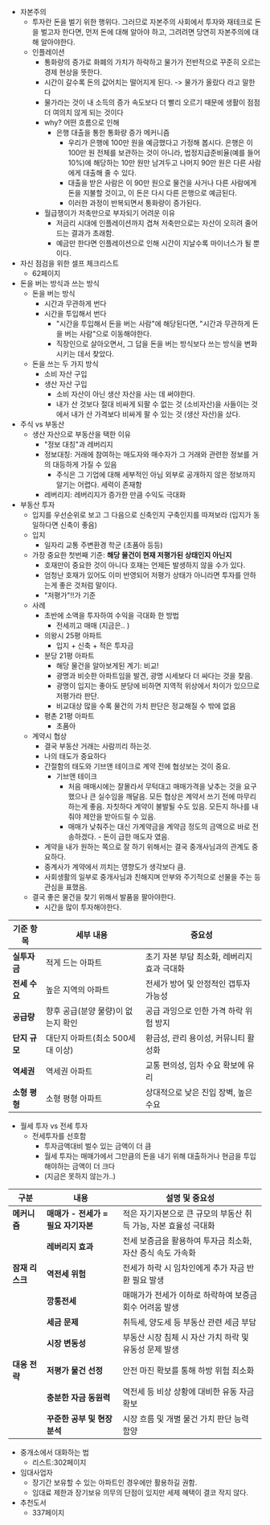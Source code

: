 
- 자본주의
	- 투자란 돈을 벌기 위한 행위다. 그러므로 자본주의 사회에서 투자와 재테크로 돈을 벌고자 한다면, 먼저 돈에 대해 알아야 하고, 그려려면 당연히 자본주의에 대해 알아야한다.
	- 인플레이션
		- 통화량의 증가로 화폐의 가치가 하락하고 물가가 전반적으로 꾸준히 오르는 경제 현상을 뜻한다.
		- 시간이 갈수록 돈의 값어치는 떨어지게 된다. -> 물가가 올랐다 라고 말한다
		- 물가라는 것이 내 소득의 증가 속도보다 더 빨리 오르기 때문에 생활이 점점 더 여의치 않게 되는 것이다
		- why? 어떤 흐름으로 인해
			- 은행 대출을 통한 통화량 증가 메커니즘
				- 우리가 은행에 100만 원을 예금했다고 가정해 봅시다. 은행은 이 100만 원 전체를 보관하는 것이 아니라, 법정지급준비율(예를 들어 10%)에 해당하는 10만 원만 남겨두고 나머지 90만 원은 다른 사람에게 대출해 줄 수 있다.
				- 대출을 받은 사람은 이 90만 원으로 물건을 사거나 다른 사람에게 돈을 지불할 것이고, 이 돈은 다시 다른 은행으로 예금된다.
				- 이러한 과정이 반복되면서 통화량이 증가된다.
		- 월급쟁이가 저축만으로 부자되기 어려운  이유
			- 저금리 시대에 인플레이션까지 겹쳐 저축만으로는 자산이 오히려 줄어드는 결과가 초래함.
			- 예금만 한다면 인플레이션으로 인해 시간이 지날수록 마이너스가 될 뿐이다.
- 자신 점검을 위한 셀프 체크리스트 
	- 62페이지
- 돈을 버는 방식과 쓰는 방식
	- 돈을 버는 방식
		- 시간과 무관하게 번다
		- 시간을 투입해서 번다
			- "시간을 투입해서 돈을 버는 사람"에 해당된다면, "시간과 무관하게 돈을 버는 사람"으로 이동해야한다.
			- 직장인으로 살아오면서, 그 답을 돈을 버는 방식보다 쓰는 방식을 변화시키는 데서 찾았다.
	- 돈을 쓰는 두 가지 방식
		- 소비 자산 구입
		- 생산 자산 구입
			- 소비 자산이 아닌 생산 자산을 사는 데 써야한다.
			- 내가 산 것보다 절대 비싸게 되팔 수 없는 것 (소비자산)을 사들이는 것에서 내가 산 가격보다 비싸게 팔 수 있는 것 (생산 자산)을 샀다.
- 주식 vs 부동산
	- 생산 자산으로 부동산을 택한 이유
		- "정보 대칭"과 레버리지
		- 정보대칭: 거래에 참여하는 매도자와 매수자가 그 거래와 관련한 정보를 거의 대등하게 가질 수 있음
			- 주식은 그 기업에 대해 세부적인 아님 외부로 공개하지 않은 정보까지 알기는 어렵다. 세력이 존재함
		- 레버리지: 레버리지가 증가한 만큼 수익도 극대화
- 부동산 투자
	- 입지를 우선순위로 보고 그 다음으로 신축인지 구축인지를 따져보라 (입지가 동일하다면 신축이 좋음)
	- 입지 
		- 일자리 교통 주변환경 학군 (초품아 등등)
	- 가장 중요한 첫번째 기준: **해당 물건이 현재 저평가된 상태인지 아닌지**
		- 호재만이 중요한 것이 아니다 호재는 언제든 발생하지 않을 수가 있다.
		- 엄청난 호재가 있어도 이미 반영되어 저평가 상태가 아니라면 투자를 안하는게 좋은 것처럼 말이다.
		- "저평가"!!가 기준
	- 사례
		- 초반에 소액을 투자하여 수익을 극대화 한 방법
			- 전세끼고 매매 (지금은.. )
		- 의왕시 25평 아파트
			- 입지 + 신축 + 적은 투자금
		- 분당 21평 아파트
			- 해당 물건을 알아보게된 계기: 비교!
			- 광명과 비슷한 아파트임을 발견, 광명 시세보다 더 싸다는 것을 찾음.
			- 광명이 입지는 좋아도 분당에 비하면 지역적 위상에서 차이가 있으므로 저평가라 판단.
			- 비교대상 많을 수록 물건의 가치 판단은 정교해질 수 밖에 없음
		- 평촌 21평 아파트
			- 초품아
	- 계약시 협상
		- 결국 부동산 거래는 사람끼리 하는것.
		- 나의 태도가 중요하다
		- 간절함의 태도와 기브앤 테이크로 계약 전에 협상보는 것이 중요.
			- 기브앤 테이크
				- 처음 매매시에는 잘몰라서 무턱대고 매매가격을 낮추는 것을 요구했으나 큰 실수임을 깨달음. 모든 협상은 계약서 쓰기 전에 마무리하는게 좋음. 자칫하다 계약이 불발될 수도 있음. 모든지 하나를 내줘야 제안을 받아드릴 수 있음.
				- 매매가 낮춰주는 대신 가계약금을 계약금 정도의 금액으로 바로 전송하겠다. - 돈이 급한 매도자 였음.
		- 계약을 내가 원하는 쪽으로 잘 하기 위해서는 결국 중개사님과의 관계도 중요하다.
		- 중계사가 계약에서 끼치는 영향도가 생각보다 큼.
		- 사회생활의 일부로 중개사님과 친해지며 안부와 주기적으로 선물을 주는 등 관심을 표했음.
	- 결국 좋은 물건을 찾기 위해서 발품을 팔아야한다.
		- 시간을 많이 투자해야한다.

| 기준 항목     | 세부 내용                | 중요성                       |
| --------- | -------------------- | ------------------------- |
| **실투자금**  | 적게 드는 아파트            | 초기 자본 부담 최소화, 레버리지 효과 극대화 |
| **전세 수요** | 높은 지역의 아파트           | 전세가 방어 및 안정적인 갭투자 가능성     |
| **공급량**   | 향후 공급(분양 물량)이 없는지 확인 | 공급 과잉으로 인한 가격 하락 위험 방지    |
| **단지 규모** | 대단지 아파트(최소 500세대 이상) | 환금성, 관리 용이성, 커뮤니티 활성화     |
| **역세권**   | 역세권 아파트              | 교통 편의성, 임차 수요 확보에 유리      |
| **소형 평형** | 소형 평형 아파트            | 상대적으로 낮은 진입 장벽, 높은 수요     |

- 월세 투자 vs 전세 투자
	- 전세투자를 선호함
		- 투자금액대비 벌수 있는 금액이 더 큼
		- 월세 투자는 매매가에서 그만큼의 돈을 내기 위해 대출하거나 현금을 투입해야하는 금액이 더 크다
		- (지금은 못하지 않는가..)

|구분|내용|설명 및 중요성|
|---|---|---|
|**메커니즘**|**매매가 - 전세가 = 필요 자기자본**|적은 자기자본으로 큰 규모의 부동산 취득 가능, 자본 효율성 극대화|
||**레버리지 효과**|전세 보증금을 활용하여 투자금 최소화, 자산 증식 속도 가속화|
|**잠재 리스크**|**역전세 위험**|전세가 하락 시 임차인에게 추가 자금 반환 필요 발생|
||**깡통전세**|매매가가 전세가 이하로 하락하여 보증금 회수 어려움 발생|
||**세금 문제**|취득세, 양도세 등 부동산 관련 세금 부담|
||**시장 변동성**|부동산 시장 침체 시 자산 가치 하락 및 유동성 문제 발생|
|**대응 전략**|**저평가 물건 선정**|안전 마진 확보를 통해 하방 위험 최소화|
||**충분한 자금 동원력**|역전세 등 비상 상황에 대비한 유동 자금 확보|
||**꾸준한 공부 및 현장 분석**|시장 흐름 및 개별 물건 가치 판단 능력 함양|


- 중개소에서 대화하는 법
	- 리스트:302페이지
- 임대사업자
	- 장기간 보유할 수 있는 아파트인 경우에만 활용하길 권함.
	- 임대료 제한과 장기보유 의무의 단점이 있지만 세제 혜택이 결코 작지 않다.
- 추천도서
	- 337페이지